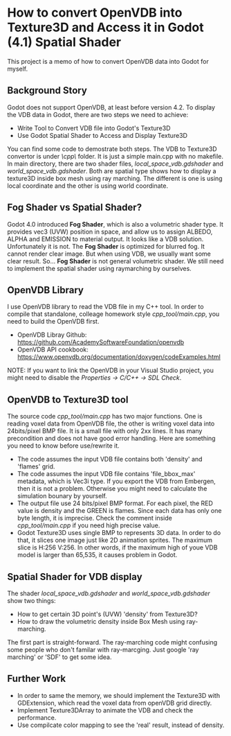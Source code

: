 # How to convert OpenVDB into Texture3D and Access it in Godot (4.1) Spatial Shader

This project is a memo of how to convert OpenVDB data into Godot for myself.

## Background Story

Godot does not support OpenVDB, at least before version 4.2. To display the VDB data in Godot, there are two steps we need to achieve:

* Write Tool to Convert VDB file into Godot's Texture3D
* Use Godot Spatial Shader to Access and Display Texture3D

You can find some code to demostrate both steps. The VDB to Texture3D convertor is under *\cpp\\* folder. It is just a simple main.cpp with no makefile. In main directory, there are two shader files, *local_space_vdb.gdshader* and *world_space_vdb.gdshader*. Both are spatial type shows how to display a texture3D inside box mesh using ray marching. The different is one is using local coordinate and the other is using world coordinate.

## Fog Shader vs Spatial Shader?

Godot 4.0 introduced **Fog Shader**, which is also a volumetric shader type. It provides vec3 (UVW) position in space, and allow us to assign ALBEDO, ALPHA and EMISSION to material output. It looks like a VDB solution. Unfortunately it is not. The **Fog Shader** is optimized for blurred fog. It cannot render clear image. But when using VDB, we usually want some clear result. So... **Fog Shader** is not general volumetric shader. We still need to implement the spatial shader using raymarching by ourselves. 

## OpenVDB Library

I use OpenVDB library to read the VDB file in my C++ tool. In order to compile that standalone, colleage homework style *cpp_tool/main.cpp*, you need to build the OpenVDB first. 

* OpenVDB Libray Github: https://github.com/AcademySoftwareFoundation/openvdb
* OpenVDB API cookbook: https://www.openvdb.org/documentation/doxygen/codeExamples.html

NOTE: If you want to link the OpenVDB in your Visual Studio project, you might need to disable the *Properties -> C/C++ -> SDL Check*.

## OpenVDB to Texture3D tool

The source code *cpp_tool/main.cpp* has two major functions. One is reading voxel data from OpenVDB file, the other is writing voxel data into 24bits/pixel BMP file. It is a small file with only 2xx lines. It has many precondition and does not have good error handling. Here are something you need to know before use/rewrite it.

* The code assumes the input VDB file contains both 'density' and 'flames' grid.
* The code assumes the input VDB file contains 'file_bbox_max' metadata, which is Vec3i type. If you export the VDB from Embergen, then it is not a problem. Otherwise you might need to calculate the simulation bounary by yourself.
* The output file use 24 bits/pixel BMP format. For each pixel, the RED value is density and the GREEN is flames. Since each data has only one byte length, it is imprecise. Check the comment inside *cpp_tool/main.cpp* if you need high precise value.
* Godot Texture3D uses single BMP to represents 3D data. In order to do that, it slices one image just like 2D animation sprites. The maximum slice is H:256 V:256. In other words, if the maximum high of youe VDB model is larger than 65,535, it causes problem in Godot.

## Spatial Shader for VDB display

The shader *local_space_vdb.gdshader* and *world_space_vdb.gdshader* show two things:

* How to get certain 3D point's (UVW) 'density' from Texture3D?
* How to draw the volumetric density inside Box Mesh using ray-marching.

The first part is straight-forward. The ray-marching code might confusing some people who don't familar with ray-marcging. Just google 'ray marching' or 'SDF' to get some idea.

## Further Work

* In order to same the memory, we should implement the Texture3D with GDExtension, which read the voxel data from openVDB grid directly.
* Implement Texture3DArray to animate the VDB and check the performance.
* Use compilcate color mapping to see the 'real' result, instead of density. 

